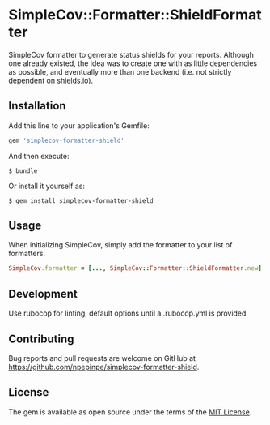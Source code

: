 # SimpleCov::Formatter::ShieldFormatter

SimpleCov formatter to generate status shields for your reports. Although one already existed, the idea was to create one with as little dependencies as possible, and eventually more than one backend (i.e. not strictly dependent on shields.io).

## Installation

Add this line to your application's Gemfile:

```ruby
gem 'simplecov-formatter-shield'
```

And then execute:

    $ bundle

Or install it yourself as:

    $ gem install simplecov-formatter-shield

## Usage

When initializing SimpleCov, simply add the formatter to your list of formatters.

```ruby
SimpleCov.formatter = [..., SimpleCov::Formatter::ShieldFormatter.new]
```

## Development

Use rubocop for linting, default options until a .rubocop.yml is provided.

## Contributing

Bug reports and pull requests are welcome on GitHub at https://github.com/npepinpe/simplecov-formatter-shield.

## License

The gem is available as open source under the terms of the [MIT License](http://opensource.org/licenses/MIT).


